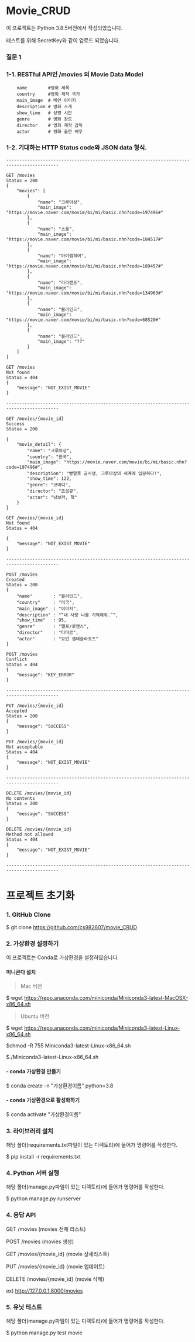 # Movie_CRUD

이 프로젝트는 Python 3.8.5버전에서 작성되었습니다.

테스트를 위해 SecretKey와 같이 업로드 되었습니다.

### 질문 1 
### 1-1. RESTful API인 /movies 의 Movie Data Model

```
    name        #영화 제목
    country     #영화 제작 국가
    main_image  # 메인 이미지
    description # 영화 소개
    show_time   # 상영 시간
    genre       # 영화 장르
    director    # 영화 제작 감독
    actor       # 영화 출연 배우 
```
### 1-2. 기대하는 HTTP Status code와 JSON data 형식.
``` 
------------------------------------------------------------------------------------------

GET /movies
Status = 200 
{
    "movies": [
        {
            "name": "크루아상",
            "main_image": "https://movie.naver.com/movie/bi/mi/basic.nhn?code=197496#"
        },
        {
            "name": "소울",
            "main_image": "https://movie.naver.com/movie/bi/mi/basic.nhn?code=184517#"
        },
        {
            "name": "아이엠히어",
            "main_image": "https://movie.naver.com/movie/bi/mi/basic.nhn?code=189457#"
        },
        {
            "name": "라라랜드",
            "main_image": "https://movie.naver.com/movie/bi/mi/basic.nhn?code=134963#"
        },
        {
            "name": "블라인드",
            "main_image": "https://movie.naver.com/movie/bi/mi/basic.nhn?code=68520#"
        },
        {
            "name": "블라인드",
            "main_image": "??"
        }
    ]
}

GET /movies
Not found
Status = 404
{
    "message": "NOT_EXIST_MOVIE"
}

------------------------------------------------------------------------------------------

GET /movies/{movie_id}
Success
Status = 200

{
    "movie_detail": {
        "name": "크루아상",
        "country": "한국",
        "main_image": "https://movie.naver.com/movie/bi/mi/basic.nhn?code=197496#",
        "description": "빵알못 공시생, 크루아상의 세계에 입문하다!",
        "show_time": 122,
        "genre": "코미디",
        "director": "조성규",
        "actor": "남보라, 혁"
    }
}

GET /movies/{movie_id}
Not found
Status = 404

{
    "message": "NOT_EXIST_MOVIE"
}

------------------------------------------------------------------------------------------

POST /movies
Created
Status = 200
{
    "name"        : "블라인드",
    "country"     : "미국",
    "main_image"  : "이미지",
    "description" : "“내 사랑 나를 기억해줘.”",
    "show_time"   : 95,
    "genre"       : "멜로/로맨스",
    "director"    : "타마르",
    "actor"       : "요런 셀데슬라흐츠"
}

POST /movies
Conflict
Status = 404
{
    "message": "KEY_ERROR"
}

------------------------------------------------------------------------------------------

PUT /movies/{movie_id}
Accepted
Status = 200
{
    "message": "SUCCESS"
}

PUT /movies/{movie_id}
Not acceptable
Status = 404
{
    "message": "NOT_EXIST_MOVIE"
}

------------------------------------------------------------------------------------------

DELETE /movies/{movie_id}
No contents 
Status = 200
{
    "message": "SUCCESS"
}

DELETE /movies/{movie_id}
Method not allowed 
Status = 404
{
    "message": "NOT_EXIST_MOVIE"
}

------------------------------------------------------------------------------------------
```

# 프로젝트 초기화 
### 1. GitHub Clone 
$ git clone https://github.com/cs982607/movie_CRUD

### 2. 가상환경 설정하기 
이 프로젝트는 Conda로 가상환경을 설정하였습니다.

#### 미니콘다 설치
>Mac 버전

$ wget https://repo.anaconda.com/miniconda/Miniconda3-latest-MacOSX-x86_64.sh

>Ubuntu 버전

$ wget https://repo.anaconda.com/miniconda/Miniconda3-latest-Linux-x86_64.sh

$chmod -R 755 Miniconda3-latest-Linux-x86_64.sh

$./Miniconda3-latest-Linux-x86_64.sh

#### - conda 가상환경 만들기
$ conda create -n "가상환경이름" python=3.8

#### - conda 가상환경으로 활성화하기
$ conda activate "가상환경이름"

### 3. 라이브러리 설치

해당 폴더(requirements.txt파일이 있는 디렉토리)에 들어가 명령어를 작성한다.

$ pip install -r requirements.txt

### 4. Python 서버 실행

해당 폴더(manage.py파일이 있는 디렉토리)에 들어가 명령어를 작성한다.

$ python manage.py runserver

### 4. 응답 API

GET  /movies (movies 전체 리스트)

POST /movies (movies 생성)

GET /movies/{movie_id} (movie 상세리스트)

PUT /movies/{movie_id} (movie 업데이트)

DELETE /movies/{movie_id} (movie 삭제)

ex) http://127.0.0.1:8000/movies

### 5. 유닛 테스트

해당 폴더(manage.py파일이 있는 디렉토리)에 들어가 명령어를 작성한다.

$ python manage.py test movie


